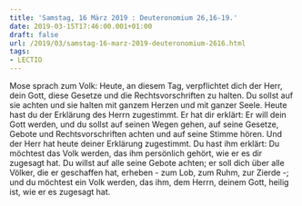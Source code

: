 ```yaml
---
title: 'Samstag, 16 März 2019 : Deuteronomium 26,16-19.'
date: 2019-03-15T17:46:00.001+01:00
draft: false
url: /2019/03/samstag-16-marz-2019-deuteronomium-2616.html
tags: 
- LECTIO
---
```


Mose sprach zum Volk: Heute, an diesem Tag, verpflichtet dich der Herr, dein Gott, diese Gesetze und die Rechtsvorschriften zu halten. Du sollst auf sie achten und sie halten mit ganzem Herzen und mit ganzer Seele. Heute hast du der Erklärung des Herrn zugestimmt. Er hat dir erklärt: Er will dein Gott werden, und du sollst auf seinen Wegen gehen, auf seine Gesetze, Gebote und Rechtsvorschriften achten und auf seine Stimme hören. Und der Herr hat heute deiner Erklärung zugestimmt. Du hast ihm erklärt: Du möchtest das Volk werden, das ihm persönlich gehört, wie er es dir zugesagt hat. Du willst auf alle seine Gebote achten; er soll dich über alle Völker, die er geschaffen hat, erheben - zum Lob, zum Ruhm, zur Zierde -; und du möchtest ein Volk werden, das ihm, dem Herrn, deinem Gott, heilig ist, wie er es zugesagt hat.